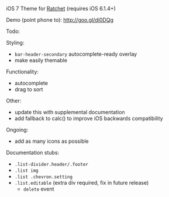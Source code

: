 iOS 7 Theme for [Ratchet](https://github.com/maker/ratchet/) (requires iOS 6.1.4+)

Demo (point phone to): http://goo.gl/di0DQg

Todo:

Styling:
- `bar-header-secondary` autocomplete-ready overlay
- make easily themable

Functionality:
- autocomplete
- drag to sort

Other:
- update this with supplemental documentation
- add fallback to calc() to improve iOS backwards compatibility

Ongoing:
- add as many icons as possible

Documentation stubs:
- `.list-divider.header/.footer`
- `.list img`
- `.list .chevron.setting`
- `.list.editable` (extra div required, fix in future release)
    - `delete` event